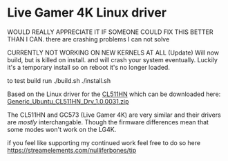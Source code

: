 # Live Gamer 4K Linux driver

WOULD REALLY APPRECIATE IT IF SOMEONE COULD FIX THIS BETTER THAN I CAN.
there are crashing problems I can not solve

CURRENTLY NOT WORKING ON NEW KERNELS AT ALL
(Update) Will now build, but is killed on install. and will crash your system eventually.
Luckily it's a temporary install so on reboot it's no longer loaded.

to test build run
./build.sh
./install.sh

Based on the Linux driver for the [CL511HN](https://www.avermedia.com/professional/product/cl511hn/overview)
which can be downloaded here: [Generic_Ubuntu_CL511HN_Drv_1.0.0031.zip](http://storage.avermedia.com/web_release_www/CL511HN/Generic_Ubuntu_CL511HN_Drv_1.0.0031.zip)

The CL511HN and GC573 (Live Gamer 4K) are very similar and their drivers are *mostly* interchangable. Though the firmware differences mean that some modes won't work on the LG4K.


if you feel like supporting my continued work feel free to do so here
https://streamelements.com/nulliferbones/tip
